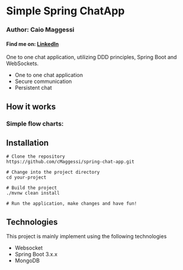 <h1>Simple Spring ChatApp</h1>
<h3>Author: Caio Maggessi</h3>
<h4>Find me on: <a href="https://www.linkedin.com/in/caio-maggessi-912763189/">LinkedIn</a></h4>
One to one chat application, utilizing DDD principles, Spring Boot and WebSockets.


<ul>
  <li>One to one chat application</li>
  <li>Secure communication</li>
  <li>Persistent chat</li>
</ul>




<h2>How it works</h2>
<h3>Simple flow charts:</h3>


<h2>Installation</h2>


```
# Clone the repository
https://github.com/cMaggessi/spring-chat-app.git

# Change into the project directory
cd your-project

# Build the project
./mvnw clean install

# Run the application, make changes and have fun!
```

<h2>Technologies</h2>
This project is mainly implement using the following technologies

<ul>
<li>Websocket</li>
<li>Spring Boot 3.x.x</li>
<li>MongoDB</li>
</ul>
